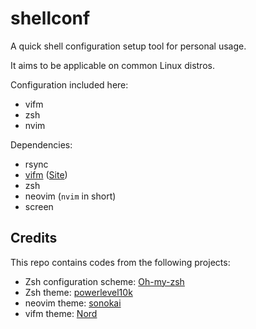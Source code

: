 # shellconf
A quick shell configuration setup tool for personal usage.

It aims to be applicable on common Linux distros.

Configuration included here:
- vifm
- zsh
- nvim

Dependencies:
- rsync
- [vifm](https://github.com/vifm/vifm) ([Site](https://vifm.info/))
- zsh
- neovim (`nvim` in short)
- screen

## Credits
This repo contains codes from the following projects:
- Zsh configuration scheme: [Oh-my-zsh](https://github.com/ohmyzsh/ohmyzsh)
- Zsh theme: [powerlevel10k](https://github.com/romkatv/powerlevel10k)
- neovim theme: [sonokai](https://github.com/sainnhe/sonokai)
- vifm theme: [Nord](https://github.com/vifm/vifm-colors)
